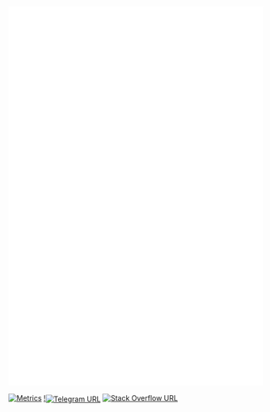 ![Metrics](/github-metrics.svg)


[![Metrics](https://github.com/Henriquelay/Henriquelay/actions/workflows/metrics.yml/badge.svg)](https://github.com/Henriquelay/Henriquelay/actions/workflows/metrics.yml)
[!<img align="center" src="https://upload.wikimedia.org/wikipedia/commons/8/82/Telegram_logo.svg" alt="Telegram URL" width="40">](https://t.me/Henriquelay)
[![Stack Overflow URL](https://upload.wikimedia.org/wikipedia/commons/e/ef/Stack_Overflow_icon.svg)](https://stackoverflow.com/users/12921102/henriquelay)
